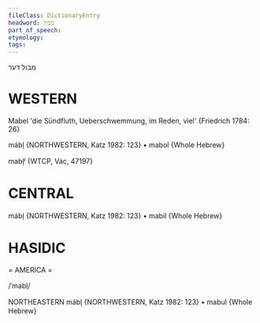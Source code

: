 ```yaml
---
fileClass: DictionaryEntry
headword: מבול
part_of_speech: 
etymology: 
tags: 
---
```

מבול
דער

WESTERN
========

Mabel 'die Sündfluth, Ueberschwemmung, im Reden, viel' {Friedrich 1784: 26}

mábl̩ {NORTHWESTERN, Katz 1982: 123}
	•	mabol {Whole Hebrew}

mabl̩ʲ {WTCP, Vác, 47197}

CENTRAL
========

mábl̩ {NORTHWESTERN, Katz 1982: 123}
	•	mabil {Whole Hebrew}

HASIDIC
=======
= AMERICA = 

/ˈmabl̩/

NORTHEASTERN
mábl̩ {NORTHWESTERN, Katz 1982: 123}
	•	mabul {Whole Hebrew}
